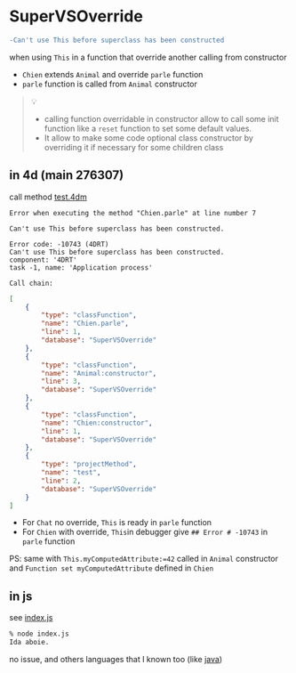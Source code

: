 # SuperVSOverride
 
```diff
-Can't use This before superclass has been constructed
```

when using `This` in a function that override another calling from constructor


- `Chien` extends `Animal` and override `parle` function
- `parle` function is called from `Animal` constructor 

> :bulb: 
> - calling function overridable in constructor allow to call some init function like a `reset` function to set some default values.
> - It allow to make some code optional class constructor by overriding it if necessary for some children class

## in 4d (main 276307)

call method [test.4dm](Project/Sources/Methods/test.4dm)

```
Error when executing the method "Chien.parle" at line number 7

Can't use This before superclass has been constructed.

Error code: -10743 (4DRT)
Can't use This before superclass has been constructed.
component: '4DRT'
task -1, name: 'Application process'

Call chain:
```
```json
[
	{
		"type": "classFunction",
		"name": "Chien.parle",
		"line": 1,
		"database": "SuperVSOverride"
	},
	{
		"type": "classFunction",
		"name": "Animal:constructor",
		"line": 3,
		"database": "SuperVSOverride"
	},
	{
		"type": "classFunction",
		"name": "Chien:constructor",
		"line": 1,
		"database": "SuperVSOverride"
	},
	{
		"type": "projectMethod",
		"name": "test",
		"line": 2,
		"database": "SuperVSOverride"
	}
]
```

- For `Chat` no override, `This` is ready in `parle` function
- For `Chien` with override, `This`in debugger give `## Error # -10743` in `parle` function

PS: same with `This.myComputedAttribute:=42` called in `Animal`  constructor  and `Function set myComputedAttribute` defined in `Chien`

## in js

see [index.js](index.js)

```bash
% node index.js 
Ida aboie.
```

no issue, and others languages that I known too (like [java](MyClass.java))
